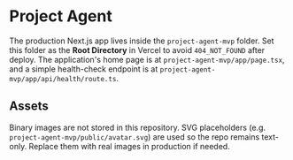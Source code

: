# Project Agent

The production Next.js app lives inside the `project-agent-mvp` folder.
Set this folder as the **Root Directory** in Vercel to avoid `404_NOT_FOUND` after deploy.
The application's home page is at `project-agent-mvp/app/page.tsx`, and a simple health-check endpoint is at `project-agent-mvp/app/api/health/route.ts`.

## Assets

Binary images are not stored in this repository. SVG placeholders (e.g. `project-agent-mvp/public/avatar.svg`) are used so the repo remains text-only. Replace them with real images in production if needed.
